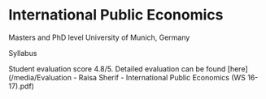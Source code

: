 # International Public Economics

Masters and PhD level 
University of Munich, Germany

Syllabus

Student evaluation score 4.8/5.
Detailed evaluation can be found [here](/media/Evaluation - Raisa Sherif - International Public Economics (WS 16-17).pdf)
